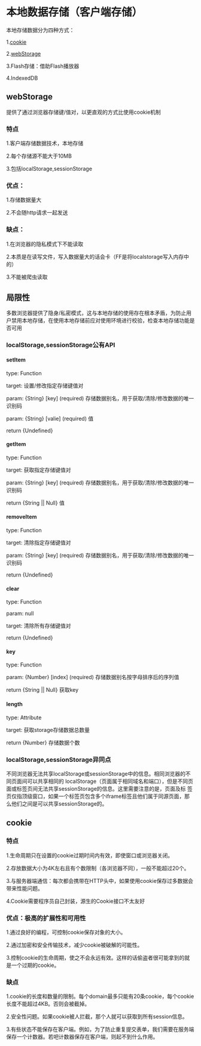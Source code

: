 # 本地数据存储（客户端存储）

本地存储数据分为四种方式：

  1.[cookie](#cookie)

  2.[webStorage](#webStorage)

  3.Flash存储：借助Flash播放器

  4.IndexedDB

## webStorage

提供了通过浏览器存储键/值对，以更直观的方式比使用cookie机制

### 特点

1.客户端存储数据技术，本地存储

2.每个存储源不能大于10MB

3.包括localStorage,sessionStorage

### 优点：

1.存储数据量大

2.不会随http请求一起发送

### 缺点：

1.在浏览器的隐私模式下不能读取

2.本质是在读写文件，写入数据量大的话会卡（FF是将localstorage写入内存中的）

3.不能被爬虫读取

## 局限性

多数浏览器提供了隐身/私密模式，这与本地存储的使用存在根本矛盾，为防止用户禁用本地存储，在使用本地存储前应对使用环境进行校验，检查本地存储功能是否可用

### localStorage,sessionStorage公有API

#### setItem

type: Function

target: 设置/修改指定存储键值对

param: {String} [key] (required) 存储数据别名，用于获取/清除/修改数据的唯一识别码

param: {String} [valie] (required) 值

return {Undefined}

#### getItem

type: Function

target: 获取指定存储键值对

param: {String} [key] (required) 存储数据别名，用于获取/清除/修改数据的唯一识别码

return {String || Null} 值

#### removeItem

type: Function

target: 清除指定存储键值对

param: {String} [key] (required) 存储数据别名，用于获取/清除/修改数据的唯一识别码

return {Undefined}

#### clear

type: Function

param: null

target: 清除所有存储键值对

return {Undefined}

#### key

type: Function

param: {Number} [index] (required) 存储数据别名按字母排序后的序列值

return {String || Null} 获取key

#### length

type: Attribute

target: 获取storage存储数据总数量

return {Number}  存储数据个数

### localStorage,sessionStorage异同点

不同浏览器无法共享localStorage或sessionStorage中的信息。相同浏览器的不同页面间可以共享相同的 localStorage（页面属于相同域名和端口），但是不同页面或标签页间无法共享sessionStorage的信息。这里需要注意的是，页面及标 签页仅指顶级窗口，如果一个标签页包含多个iframe标签且他们属于同源页面，那么他们之间是可以共享sessionStorage的。

## cookie

### 特点

1.生命周期只在设置的cookie过期时间内有效，即使窗口或浏览器关闭。

2.存放数据大小为4K左右且有个数限制（各浏览器不同），一般不能超过20个。

3.与服务器端通信：每次都会携带在HTTP头中，如果使用cookie保存过多数据会带来性能问题。

4.Cookie需要程序员自己封装，源生的Cookie接口不太友好

### 优点：极高的扩展性和可用性

1.通过良好的编程，可控制cookie保存对象的大小。

2.通过加密和安全传输技术，减少cookie被破解的可能性。

3.控制cookie的生命周期，使之不会永远有效。这样的话偷盗者很可能拿到的就是一个过期的cookie。

### 缺点

1.cookie的长度和数量的限制。每个domain最多只能有20条cookie，每个cookie长度不能超过4KB。否则会被截掉。

2.安全性问题。如果cookie被人拦截，那个人就可以获取到所有session信息。

3.有些状态不能保存在客户端。例如，为了防止重复提交表单，我们需要在服务端保存一个计数器。若吧计数器保存在客户端，则起不到什么作用。